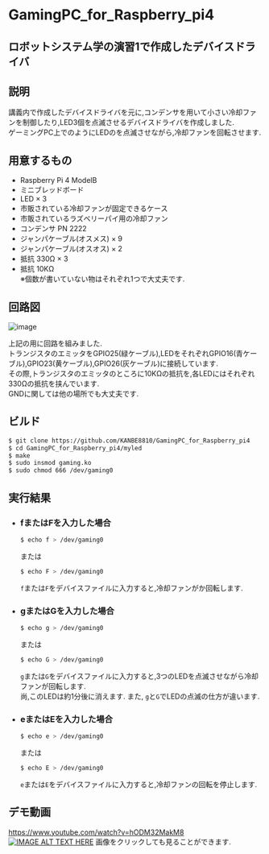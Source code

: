 # GamingPC_for_Raspberry_pi4
ロボットシステム学の演習1で作成したデバイスドライバ
---
## 説明
講義内で作成したデバイスドライバを元に,コンデンサを用いて小さい冷却ファンを制御したり,LED3個を点滅させるデバイスドライバを作成しました.<br>
ゲーミングPC上でのようにLEDのを点滅させながら,冷却ファンを回転させます.

## 用意するもの
- Raspberry Pi 4 ModelB
- ミニブレッドボード
- LED × 3
- 市販されている冷却ファンが固定できるケース
- 市販されているラズベリーパイ用の冷却ファン
- コンデンサ PN 2222
- ジャンパケーブル(オスメス) × 9
- ジャンパケーブル(オスオス) × 2
- 抵抗 330Ω × 3
- 抵抗 10KΩ<br>
※個数が書いていない物はそれぞれ1つで大丈夫です.

## 回路図
![image](https://user-images.githubusercontent.com/50877609/100971898-256bbf80-357b-11eb-9c59-ed0034a285fe.png)

上記の用に回路を組みました.<br>
トランジスタのエミッタをGPIO25(緑ケーブル),LEDをそれぞれGPIO16(青ケーブル),GPIO23(黄ケーブル),GPIO26(灰ケーブル)に接続しています.<br>
その際,トランジスタのエミッタのところに10KΩの抵抗を,各LEDにはそれぞれ330Ωの抵抗を挟んでいます.<br>
GNDに関しては他の場所でも大丈夫です.<br>

## ビルド
```sh
$ git clone https://github.com/KANBE8810/GamingPC_for_Raspberry_pi4
$ cd GamingPC_for_Raspberry_pi4/myled  
$ make
$ sudo insmod gaming.ko  
$ sudo chmod 666 /dev/gaming0  
```
## 実行結果
* ### fまたはFを入力した場合
  ```sh
  $ echo f > /dev/gaming0
  ```
  または
  ```sh
  $ echo F > /dev/gaming0
  ```
  `f`または`F`をデバイスファイルに入力すると,冷却ファンがか回転します.

* ### gまたはGを入力した場合
  ```sh
  $ echo g > /dev/gaming0
  ```
  または
  ```sh
  $ echo G > /dev/gaming0
  ```
  `g`または`G`をデバイスファイルに入力すると,3つのLEDを点滅させながら冷却ファンが回転します.<br>
  尚,このLEDは約1分後に消えます.
  また, `g`と`G`でLEDの点滅の仕方が違います.

* ### eまたはEを入力した場合
  ```sh
  $ echo e > /dev/gaming0
  ```
  または
  ```sh
  $ echo E > /dev/gaming0
  ```
  `e`または`E`をデバイスファイルに入力すると,冷却ファンの回転を停止します.

## デモ動画
https://www.youtube.com/watch?v=hODM32MakM8<br>
[![IMAGE ALT TEXT HERE](http://img.youtube.com/vi/hODM32MakM8/0.jpg)](http://www.youtube.com/watch?v=hODM32MakM8)
画像をクリックしても見ることができます.
